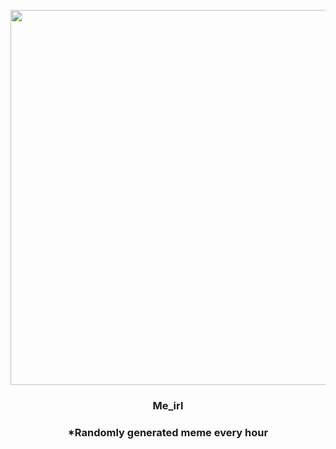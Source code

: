 <p align="center">
        <img src="https://i.imgur.com/SuIT3T9.jpg" width="600" height="600">
        </p>
        <h3 align="center">Me_irl</h3>
        <h3 align="center">*Randomly generated meme every hour</h3>
    
